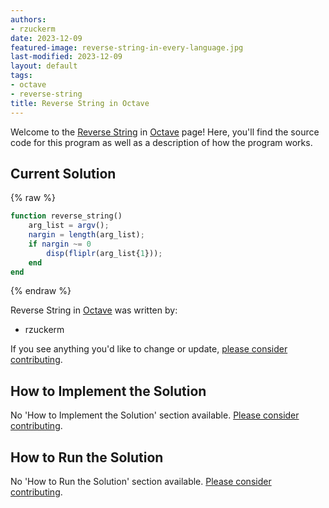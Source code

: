 ```yaml
---
authors:
- rzuckerm
date: 2023-12-09
featured-image: reverse-string-in-every-language.jpg
last-modified: 2023-12-09
layout: default
tags:
- octave
- reverse-string
title: Reverse String in Octave
---
```


Welcome to the [Reverse String](https://sampleprograms.io/projects/reverse-string) in [Octave](https://sampleprograms.io/languages/octave) page! Here, you'll find the source code for this program as well as a description of how the program works.

## Current Solution

{% raw %}

```octave
function reverse_string()
    arg_list = argv();
    nargin = length(arg_list);
    if nargin ~= 0
        disp(fliplr(arg_list{1}));
    end
end

```

{% endraw %}

Reverse String in [Octave](https://sampleprograms.io/languages/octave) was written by:

- rzuckerm

If you see anything you'd like to change or update, [please consider contributing](https://github.com/TheRenegadeCoder/sample-programs).

## How to Implement the Solution

No 'How to Implement the Solution' section available. [Please consider contributing](https://github.com/TheRenegadeCoder/sample-programs-website).

## How to Run the Solution

No 'How to Run the Solution' section available. [Please consider contributing](https://github.com/TheRenegadeCoder/sample-programs-website).